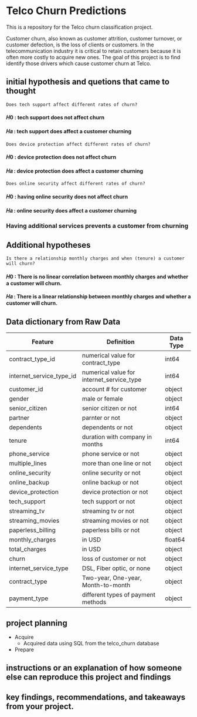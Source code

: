 # Telco Churn Predictions

This is a repository for the Telco churn classification project.


Customer churn, also known as customer attrition, customer turnover, or customer defection, is the loss of clients or customers. In the telecommunication industry it is critical to retain customers because it is often more costly to acquire new ones. The goal of this project is to find identify those drivers which cause customer churn at Telco.


## initial hypothesis and quetions that came to thought

`Does tech support affect different rates of churn?`
#### 𝐻0  : tech support does not affect churn
#### 𝐻𝑎  : tech support does affect a customer churning

`Does device protection affect different rates of churn?`
#### 𝐻0  : device protection does not affect churn
#### 𝐻𝑎  : device protection does affect a customer churning

`Does online security affect different rates of churn?`
#### 𝐻0  : having online security does not affect churn
#### 𝐻𝑎  : online security does affect a customer churning

### Having additional services prevents a customer from churning

## Additional hypotheses
`Is there a relationship monthly charges and when (tenure) a customer will churn?`
#### 𝐻0 : There is no linear correlation between monthly charges and whether a customer will churn.
#### 𝐻𝑎 : There is a linear relationship between monthly charges and whether a customer will churn.


## Data dictionary from Raw Data

| Feature                   | Definition                               | Data Type       |
|---------------------------|------------------------------------------|-----------------|
|contract_type_id           |numerical value for contract_type         | int64           |
|internet_service_type_id   |numerical value for internet_service_type | int64           |              
|customer_id                |account # for customer                    | object          |
|gender                     |male or female                            | object          |
|senior_citizen             |senior citizen or not                     | int64           |
|partner                    |parnter or not                            | object          |
|dependents                 |dependents or not                         | object          |
|tenure                     |duration with company in months           | int64           |
|phone_service              |phone service or not                      | object          |
|multiple_lines             |more than one line or not                 | object          |
|online_security            |online security or not                    | object          |
|online_backup              |online backup or not                      | object          |
|device_protection          |device protection or not                  | object          |
|tech_support               |tech support or not                       | object          |
|streaming_tv               |streaming tv or not                       | object          |
|streaming_movies           |streaming movies or not                   | object          |
|paperless_billing          |paperless bills or not                    | object          |
|monthly_charges            | in USD                                   | float64         |
|total_charges              | in USD                                   | object          |
|churn                      | loss of customer or not                  | object          |
|internet_service_type      | DSL, Fiber optic, or none                | object          |
|contract_type              | Two-year, One-year, Month-to-month       | object          |
|payment_type               | different types of payment methods       | object          |



## project planning 
- Acquire
    - Acquired data using SQL from the telco_churn database
- Prepare

## instructions or an explanation of how someone else can reproduce this project and findings



## key findings, recommendations, and takeaways from your project.

